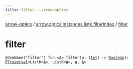 ```yaml
---
title: filter - arrow-optics
---
```


[arrow-optics](../index.html) / [arrow.optics.instances.listk.filterIndex](index.html) / [filter](./filter.html)

# filter

`@JvmName("filter") fun <A> filter(p: (`[`Int`](https://kotlinlang.org/api/latest/jvm/stdlib/kotlin/-int/index.html)`) -> `[`Boolean`](https://kotlinlang.org/api/latest/jvm/stdlib/kotlin/-boolean/index.html)`): `[`PTraversal`](../arrow.optics/-p-traversal/index.html)`<ListK<`[`A`](filter.html#A)`>, ListK<`[`A`](filter.html#A)`>, `[`A`](filter.html#A)`, `[`A`](filter.html#A)`>`